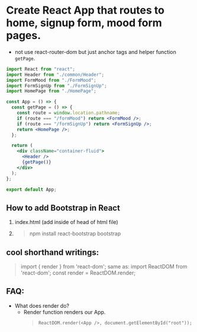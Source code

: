 # Create React App that routes to home, signup form, mood form pages.

- not use react-router-dom but just anchor tags and helper function `getPage`.

```jsx
import React from "react";
import Header from "./common/Header";
import FormMood from "./FormMood";
import FormSignUp from "./FormSignUp";
import HomePage from "./HomePage";

const App = () => {
  const getPage = () => {
    const route = window.location.pathname;
    if (route === "/formMood") return <FormMood />;
    if (route === "/formSignUp") return <FormSignUp />;
    return <HomePage />;
  };

  return (
    <div className="container-fluid">
      <Header />
      {getPage()}
    </div>
  );
};

export default App;
```

## How to add Bootstrap in React

1. index.html (add inside of head of html file)

<link
  rel="stylesheet"
  href="https://cdn.jsdelivr.net/npm/bootstrap@4.6.0/dist/css/bootstrap.min.css"
  integrity="sha384-B0vP5xmATw1+K9KRQjQERJvTumQW0nPEzvF6L/Z6nronJ3oUOFUFpCjEUQouq2+l"
  crossorigin="anonymous"
/>

2. > npm install react-bootstrap bootstrap

## cool shorthand writings:

> import { render } from 'react-dom';
> same as:
> import ReactDOM from 'react-dom';
> const render = ReactDOM.render;

## FAQ:

- What does render do?
  - Render function renders our App.
    > `ReactDOM.render(<App />, document.getElementById("root"));`
